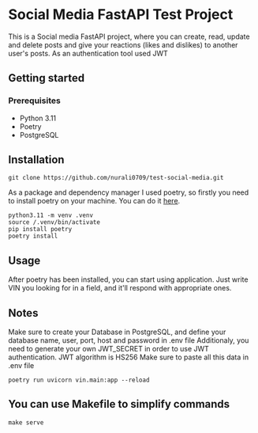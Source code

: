 # Social Media FastAPI Test Project

This is a Social media FastAPI project, where you can create, read, update and delete posts and give your reactions (likes and dislikes) to another user's posts. As an authentication tool used JWT

## Getting started

### Prerequisites

- Python 3.11
- Poetry
- PostgreSQL

## Installation


   ```
   git clone https://github.com/nurali0709/test-social-media.git

   ```
   As a package and dependency manager I used poetry, so firstly you need to install poetry on your machine. You can do it [here](https://python-poetry.org/docs/).
   
   ```
   python3.11 -m venv .venv
   source /.venv/bin/activate
   pip install poetry
   poetry install

   ```
## Usage
After poetry has been installed, you can start using application. Just write VIN you looking for in a field, and it'll respond with appropriate ones.

## Notes
Make sure to create your Database in PostgreSQL, and define your database name, user, port, host and password in .env file
Additionaly, you need to generate your own JWT_SECRET in order to use JWT authentication.
JWT algorithm is HS256
Make sure to paste all this data in .env file
```
poetry run uvicorn vin.main:app --reload
```
## You can use Makefile to simplify commands
```
make serve
```
